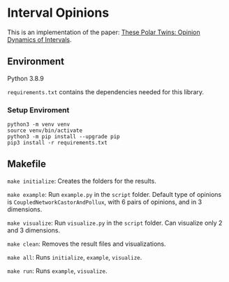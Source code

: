 # Interval Opinions
This is an implementation of the paper: [These Polar Twins: Opinion Dynamics of Intervals](https://people.scs.carleton.ca/~alantsang/files/polartwins19.pdf).

## Environment
Python 3.8.9

``requirements.txt`` contains the dependencies needed for this library.

### Setup Enviroment
```
python3 -m venv venv
source venv/bin/activate
python3 -m pip install --upgrade pip
pip3 install -r requirements.txt
```

## Makefile
``make initialize``: Creates the folders for the results.

``make example``: Run ``example.py`` in the ``script`` folder. Default type of opinions is ``CoupledNetworkCastorAndPollux``, with 6 pairs of opinions, and in 3 dimensions.

``make visualize``: Run ``visualize.py`` in the ``script`` folder. Can visualize only 2 and 3 dimensions.

``make clean``: Removes the result files and visualizations.

``make all``: Runs ``initialize``, ``example``, ``visualize``.

``make run``: Runs ``example``, ``visualize``.
